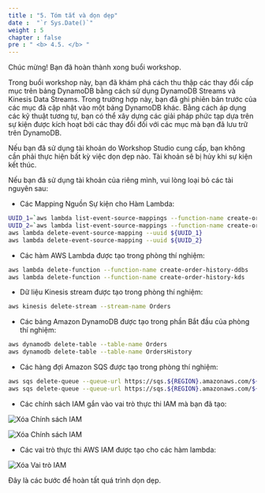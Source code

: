 ```yaml
---
title : "5. Tóm tắt và dọn dẹp"
date :  "`r Sys.Date()`" 
weight : 5
chapter : false
pre : " <b> 4.5. </b> "
---
```


Chúc mừng! Bạn đã hoàn thành xong buổi workshop.

Trong buổi workshop này, bạn đã khám phá cách thu thập các thay đổi cấp mục trên bảng DynamoDB bằng cách sử dụng DynamoDB Streams và Kinesis Data Streams. Trong trường hợp này, bạn đã ghi phiên bản trước của các mục đã cập nhật vào một bảng DynamoDB khác. Bằng cách áp dụng các kỹ thuật tương tự, bạn có thể xây dựng các giải pháp phức tạp dựa trên sự kiện được kích hoạt bởi các thay đổi đối với các mục mà bạn đã lưu trữ trên DynamoDB.

Nếu bạn đã sử dụng tài khoản do Workshop Studio cung cấp, bạn không cần phải thực hiện bất kỳ việc dọn dẹp nào. Tài khoản sẽ bị hủy khi sự kiện kết thúc.

Nếu bạn đã sử dụng tài khoản của riêng mình, vui lòng loại bỏ các tài nguyên sau:

- Các Mapping Nguồn Sự kiện cho Hàm Lambda:

```bash
UUID_1=`aws lambda list-event-source-mappings --function-name create-order-history-kds --query 'EventSourceMappings[].UUID' --output text`
UUID_2=`aws lambda list-event-source-mappings --function-name create-order-history-ddbs --query 'EventSourceMappings[].UUID' --output text`
aws lambda delete-event-source-mapping --uuid ${UUID_1}
aws lambda delete-event-source-mapping --uuid ${UUID_2}
```

- Các hàm AWS Lambda được tạo trong phòng thí nghiệm:

```bash
aws lambda delete-function --function-name create-order-history-ddbs
aws lambda delete-function --function-name create-order-history-kds
```

- Dữ liệu Kinesis stream được tạo trong phòng thí nghiệm:

```bash
aws kinesis delete-stream --stream-name Orders
```

- Các bảng Amazon DynamoDB được tạo trong phần Bắt đầu của phòng thí nghiệm:

```bash
aws dynamodb delete-table --table-name Orders
aws dynamodb delete-table --table-name OrdersHistory
```

- Các hàng đợi Amazon SQS được tạo trong phòng thí nghiệm:

```bash
aws sqs delete-queue --queue-url https://sqs.${REGION}.amazonaws.com/${ACCOUNT_ID}/orders-ddbs-dlq
aws sqs delete-queue --queue-url https://sqs.${REGION}.amazonaws.com/${ACCOUNT_ID}/orders-kds-dlq
```

- Các chính sách IAM gắn vào vai trò thực thi IAM mà bạn đã tạo:

![Xóa Chính sách IAM](/images/4/4.5/1.png)

![Xóa Chính sách IAM](/images/4/4.5/2.png)

- Các vai trò thực thi AWS IAM được tạo cho các hàm lambda:

![Xóa Vai trò IAM](/images/4/4.5/3.png)

Đây là các bước để hoàn tất quá trình dọn dẹp.